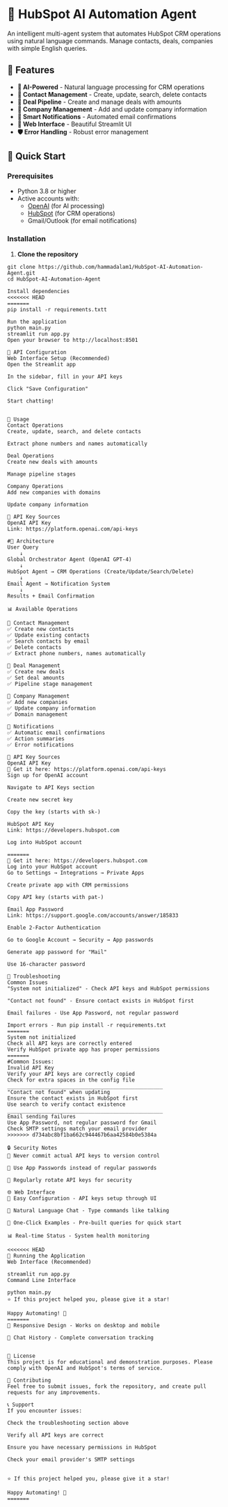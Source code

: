 # 🤖 HubSpot AI Automation Agent

An intelligent multi-agent system that automates HubSpot CRM operations using natural language commands. Manage contacts, deals, companies with simple English queries.

## 🌟 Features
- **🤖 AI-Powered** - Natural language processing for CRM operations
- **👥 Contact Management** - Create, update, search, delete contacts
- **💼 Deal Pipeline** - Create and manage deals with amounts
- **🏢 Company Management** - Add and update company information
- **📧 Smart Notifications** - Automated email confirmations
- **🎯 Web Interface** - Beautiful Streamlit UI
- **🛡️ Error Handling** - Robust error management

## 🚀 Quick Start

### Prerequisites
- Python 3.8 or higher
- Active accounts with:
  - [OpenAI](https://platform.openai.com) (for AI processing)
  - [HubSpot](https://hubspot.com) (for CRM operations)
  - Gmail/Outlook (for email notifications)

### Installation
1. **Clone the repository**
```
git clone https://github.com/hammadalam1/HubSpot-AI-Automation-Agent.git
cd HubSpot-AI-Automation-Agent

Install dependencies
<<<<<<< HEAD
=======
pip install -r requirements.txtt

Run the application
python main.py
streamlit run app.py
Open your browser to http://localhost:8501

🔑 API Configuration
Web Interface Setup (Recommended)
Open the Streamlit app

In the sidebar, fill in your API keys

Click "Save Configuration"

Start chatting!


🎯 Usage
Contact Operations
Create, update, search, and delete contacts

Extract phone numbers and names automatically

Deal Operations
Create new deals with amounts

Manage pipeline stages

Company Operations
Add new companies with domains

Update company information

🔗 API Key Sources
OpenAI API Key
Link: https://platform.openai.com/api-keys

#🔧 Architecture
User Query
    ↓
Global Orchestrator Agent (OpenAI GPT-4)
    ↓
HubSpot Agent → CRM Operations (Create/Update/Search/Delete)
    ↓  
Email Agent → Notification System
    ↓
Results + Email Confirmation

📊 Available Operations

👥 Contact Management
✅ Create new contacts
✅ Update existing contacts
✅ Search contacts by email
✅ Delete contacts
✅ Extract phone numbers, names automatically

💼 Deal Management
✅ Create new deals
✅ Set deal amounts
✅ Pipeline stage management

🏢 Company Management
✅ Add new companies
✅ Update company information
✅ Domain management

📧 Notifications
✅ Automatic email confirmations
✅ Action summaries
✅ Error notifications

🔗 API Key Sources
OpenAI API Key
🔗 Get it here: https://platform.openai.com/api-keys
Sign up for OpenAI account

Navigate to API Keys section

Create new secret key

Copy the key (starts with sk-)

HubSpot API Key
Link: https://developers.hubspot.com

Log into HubSpot account

=======
🔗 Get it here: https://developers.hubspot.com
Log into your HubSpot account
Go to Settings → Integrations → Private Apps

Create private app with CRM permissions

Copy API key (starts with pat-)

Email App Password
Link: https://support.google.com/accounts/answer/185833

Enable 2-Factor Authentication

Go to Google Account → Security → App passwords

Generate app password for "Mail"

Use 16-character password

🐛 Troubleshooting
Common Issues
"System not initialized" - Check API keys and HubSpot permissions

"Contact not found" - Ensure contact exists in HubSpot first

Email failures - Use App Password, not regular password

Import errors - Run pip install -r requirements.txt
=======
System not initialized
Check all API keys are correctly entered
Verify HubSpot private app has proper permissions
=======
#Common Issues:
Invalid API Key
Verify your API keys are correctly copied
Check for extra spaces in the config file
__________________________________________________
"Contact not found" when updating
Ensure the contact exists in HubSpot first
Use search to verify contact existence
__________________________________________________
Email sending failures
Use App Password, not regular password for Gmail
Check SMTP settings match your email provider
>>>>>>> d734abc8bf1ba662c944467b6aa42584b0e5384a

🔒 Security Notes
🔐 Never commit actual API keys to version control

📧 Use App Passwords instead of regular passwords

🔄 Regularly rotate API keys for security

🌐 Web Interface
🔑 Easy Configuration - API keys setup through UI

💬 Natural Language Chat - Type commands like talking

🎯 One-Click Examples - Pre-built queries for quick start

📊 Real-time Status - System health monitoring

<<<<<<< HEAD
🚀 Running the Application
Web Interface (Recommended)

streamlit run app.py
Command Line Interface

python main.py
⭐ If this project helped you, please give it a star!

Happy Automating! 🎉
=======
📱 Responsive Design - Works on desktop and mobile

🔄 Chat History - Complete conversation tracking


📄 License
This project is for educational and demonstration purposes. Please comply with OpenAI and HubSpot's terms of service.

🤝 Contributing
Feel free to submit issues, fork the repository, and create pull requests for any improvements.

📞 Support
If you encounter issues:

Check the troubleshooting section above

Verify all API keys are correct

Ensure you have necessary permissions in HubSpot

Check your email provider's SMTP settings


⭐ If this project helped you, please give it a star!

Happy Automating! 🎉
=======

